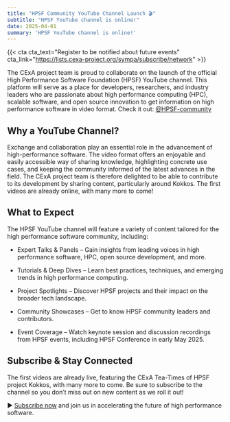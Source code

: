 ```yaml
---
title: "HPSF Community YouTube Channel Launch 🎬"
subtitle: "HPSF YouTube channel is online!"
date: 2025-04-01
summary: 'HPSF YouTube channel is online!'
---
```


{{< cta cta_text="Register to be notified about future events" cta_link="https://lists.cexa-project.org/sympa/subscribe/network" >}}

The CExA project team is proud to collaborate on the launch of the official High Performance Software Foundation (HPSF) YouTube channel. This platform will serve as a place for developers, researchers, and industry leaders who are passionate about high performance computing (HPC), scalable software, and open source innovation to get information on high performance software in video format. Check it out: [@HPSF-community](https://www.youtube.com/@HPSF-community)  



## **Why a YouTube Channel?**

Exchange and collaboration play an essential role in the advancement of high-performance software. The video format offers an enjoyable and easily accessible way of sharing knowledge, highlighting concrete use cases, and keeping the community informed of the latest advances in the field. 
The CExA project team is therefore delighted to be able to contribute to its development by sharing content, particularly around Kokkos.
The first videos are already online, with many more to come!



## **What to Expect**

The HPSF YouTube channel will feature a variety of content tailored for the high performance software community, including:

- Expert Talks & Panels – Gain insights from leading voices in high performance software, HPC, open source development, and more.

- Tutorials & Deep Dives – Learn best practices, techniques, and emerging trends in high performance computing.

- Project Spotlights – Discover HPSF projects and their impact on the broader tech landscape.

- Community Showcases – Get to know HPSF community leaders and contributors.

- Event Coverage – Watch keynote session and discussion recordings from HPSF events, including HPSF Conference in early May 2025.



## **Subscribe & Stay Connected**

The first videos are already live, featuring the CExA Tea-Times of HPSF project Kokkos, with many more to come. Be sure to subscribe to the channel so you don’t miss out on new content as we roll it out!

▶️ [Subscribe now](https://www.youtube.com/@hpsf-community) and join us in accelerating the future of high performance software.
